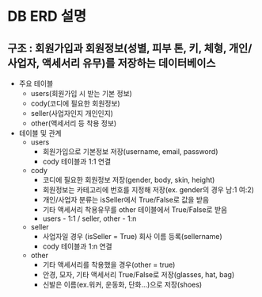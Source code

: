 # DB ERD 설명
## 구조 : 회원가입과 회원정보(성별, 피부 톤, 키, 체형, 개인/사업자, 액세서리 유무)를 저장하는 데이터베이스
* 주요 테이블
  - users(회원가입 시 받는 기본 정보)
  - cody(코디에 필요한 회원정보)
  - seller(사업자인지 개인인지)
  - other(액세서리 등 착용 정보)
* 테이블 및 관계
  - users
    - 회원가입으로 기본정보 저장(username, email, password)
    - cody 테이블과 1:1 연결
  - cody
    - 코디에 필요한 회원정보 저장(gender, body, skin, height)
    - 회원정보는 카테고리에 번호를 지정해 저장(ex. gender의 경우 남:1 여:2)
    - 개인/사업자 분류는 isSeller에서 True/False로 값을 받음
    - 기타 액세서리 착용유무를 other 테이블에서 True/False로 받음
    - users - 1:1 / seller, other - 1:n
  - seller
    - 사업자일 경우 (isSeller = True) 회사 이름 등록(sellername)
    - cody 테이블과 1:n 연결
  - other
    - 기타 액세서리를 착용했을 경우(other = true)
    - 안경, 모자, 기타 액세서리 True/False로 저장(glasses, hat, bag)
    - 신발은 이름(ex.워커, 운동화, 단화...)으로 저장(shoes)
  
